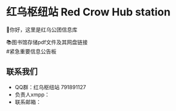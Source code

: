 # 红乌枢纽站 Red Crow Hub station  
👋你好，这里是红乌公团信息库   
  
📚图书馆存储pdf文件及其网盘链接  
#紧急重要信息公告板  
## 联系我们  
- QQ群：红乌枢纽站 791891127
- 负责人xmpp：  
- 联系邮箱：  
